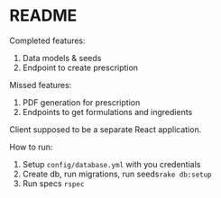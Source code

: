 # README

Completed features:
1. Data models & seeds
2. Endpoint to create prescription 
  
Missed features:
1. PDF generation for prescription
2. Endpoints to get formulations and ingredients
 

Client supposed to be a separate React application.


How to run:
1. Setup `config/database.yml` with you credentials
2. Create db, run migrations, run seeds`rake db:setup`    
3. Run specs `rspec`
